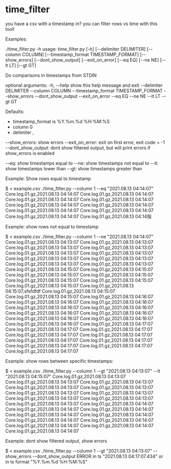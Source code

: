 # time_filter
you have a csv with a timestamp in? you can filter rows vs time with this tool!

Examples:

./time_filter.py -h
usage: time_filter.py [-h] [--delimiter DELIMITER] [--column COLUMN] [--timestamp_format TIMESTAMP_FORMAT] [--show_errors] [--dont_show_output] [--exit_on_error] [--eq EQ]
                      [--ne NE] [--lt LT] [--gt GT]

Do comparisons in timestamps from STDIN

optional arguments:
  -h, --help            show this help message and exit
  --delimiter DELIMITER
  --column COLUMN
  --timestamp_format TIMESTAMP_FORMAT
  --show_errors
  --dont_show_output
  --exit_on_error
  --eq EQ
  --ne NE
  --lt LT
  --gt GT
  
  Defaults:
  * timestamp_format is %Y.%m.%d %H:%M:%S
  * column 0
  * delimiter ,

--show_errors: show errors
--exit_on_error: exit on first error, exit code = -1
--dont_show_output: dont show filtered output, but will print errors if show_errors is enabled
 
 --eq: show timestamps equal to
 --ne: show timestamps not equal to
 --lt: show timestamps lower than
 --gt: show timestamps greater than
 
 Example: Show rows equal to timestamp
 
 $ < example.csv ./time_filter.py --column 1 --eq "2021.08.13 04:14:07"
Core.log.01.gz,2021.08.13 04:14:07
Core.log.01.gz,2021.08.13 04:14:07
Core.log.01.gz,2021.08.13 04:14:07
Core.log.01.gz,2021.08.13 04:14:07
Core.log.01.gz,2021.08.13 04:14:07
Core.log.01.gz,2021.08.13 04:14:07
Core.log.01.gz,2021.08.13 04:14:07
Core.log.01.gz,2021.08.13 04:14:07
Core.log.01.gz,2021.08.13 04:14:07
Core.log.01.gz,2021.08.13 04:14🈯

Example: show rows not equal to timestamp 

$ < example.csv ./time_filter.py --column 1 --ne "2021.08.13 04:14:07"
Core.log.01.gz,2021.08.13 04:13:07
Core.log.01.gz,2021.08.13 04:13:07
Core.log.01.gz,2021.08.13 04:13:07
Core.log.01.gz,2021.08.13 04:13:07
Core.log.01.gz,2021.08.13 04:13:07
Core.log.01.gz,2021.08.13 04:13:07
Core.log.01.gz,2021.08.13 04:13:07
Core.log.01.gz,2021.08.13 04:13:07
Core.log.01.gz,2021.08.13 04:13:07
Core.log.01.gz,2021.08.13 04:13:07
Core.log.01.gz,2021.08.13 04:15:07
Core.log.01.gz,2021.08.13 04:15:07
Core.log.01.gz,2021.08.13 04:15:07
Core.log.01.gz,2021.08.13 04:15:07
Core.log.01.gz,2021.08.13 04:15:07
Core.log.01.gz,2021.08.13 04:15:07
Core.log.01.gz,2021.08.13 04:15:07
Core.log.01.gz,2021.08.13 04:15:07,sfsfdfdf
Core.log.01.gz,2021.08.13 04:15:07
Core.log.01.gz,2021.08.13 04:15:07
Core.log.01.gz,2021.08.13 04:16:07
Core.log.01.gz,2021.08.13 04:16:07
Core.log.01.gz,2021.08.13 04:16:07
Core.log.01.gz,2021.08.13 04:16:07
Core.log.01.gz,2021.08.13 04:16:07
Core.log.01.gz,2021.08.13 04:16:07
Core.log.01.gz,2021.08.13 04:16:07
Core.log.01.gz,2021.08.13 04:16:07
Core.log.01.gz,2021.08.13 04:16:07
Core.log.01.gz,2021.08.13 04:16:07
Core.log.01.gz,2021.08.13 04:17:07
Core.log.01.gz,2021.08.13 04:17:07
Core.log.01.gz,2021.08.13 04:17:07
Core.log.01.gz,2021.08.13 04:17:07
Core.log.01.gz,2021.08.13 04:17:07
Core.log.01.gz,2021.08.13 04:17:07
Core.log.01.gz,2021.08.13 04:17:07
Core.log.01.gz,2021.08.13 04:17:07
Core.log.01.gz,2021.08.13 04:17:07
Core.log.01.gz,2021.08.13 04:17:07

Example: show rows between specific timestamps:

$ < example.csv ./time_filter.py --column 1 --gt "2021.08.13 04:13:07" --lt "2021.08.13 04:15:07"
Core.log.01.gz,2021.08.13 04:13:07
Core.log.01.gz,2021.08.13 04:13:07
Core.log.01.gz,2021.08.13 04:13:07
Core.log.01.gz,2021.08.13 04:13:07
Core.log.01.gz,2021.08.13 04:13:07
Core.log.01.gz,2021.08.13 04:13:07
Core.log.01.gz,2021.08.13 04:13:07
Core.log.01.gz,2021.08.13 04:13:07
Core.log.01.gz,2021.08.13 04:13:07
Core.log.01.gz,2021.08.13 04:13:07
Core.log.01.gz,2021.08.13 04:14:07
Core.log.01.gz,2021.08.13 04:14:07
Core.log.01.gz,2021.08.13 04:14:07
Core.log.01.gz,2021.08.13 04:14:07
Core.log.01.gz,2021.08.13 04:14:07
Core.log.01.gz,2021.08.13 04:14:07
Core.log.01.gz,2021.08.13 04:14:07
Core.log.01.gz,2021.08.13 04:14:07
Core.log.01.gz,2021.08.13 04:14:07
Core.log.01.gz,2021.08.13 04:14:07

Example: dont show filtered output, show errors

$ < example.csv ./time_filter.py --column 1 --gt "2021.08.13 04:13:07" --show_errors --dont_show_output
ERROR in ts "2021.08.13 04:17:07.434" or in ts format "%Y.%m.%d %H:%M:%S"
